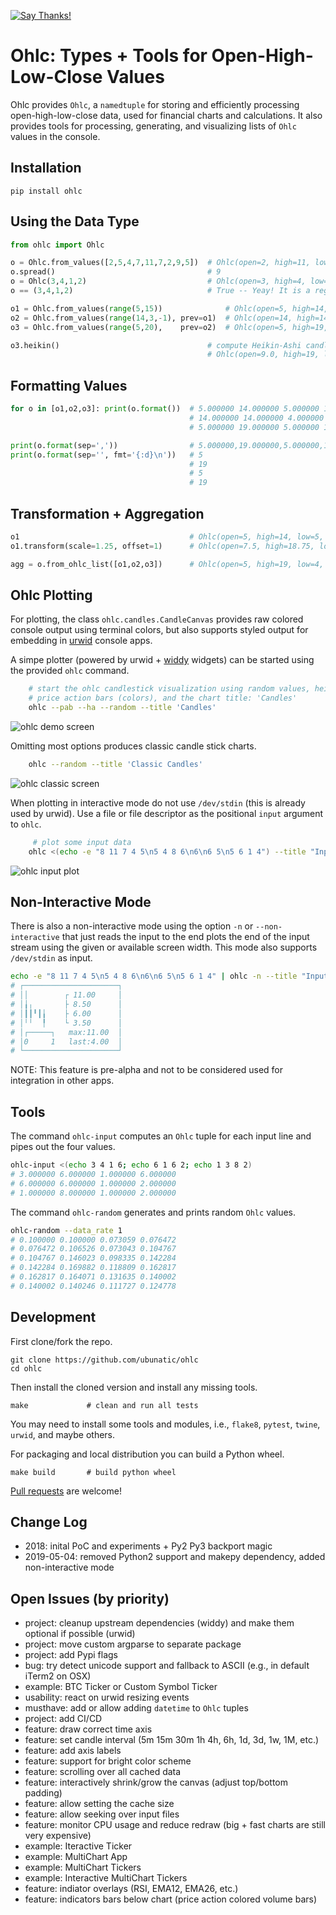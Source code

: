 [![Say Thanks!](https://img.shields.io/badge/Say%20Thanks-!-1EAEDB.svg)](https://saythanks.io/to/ubunatic)

Ohlc: Types + Tools for Open-High-Low-Close Values
==================================================
Ohlc provides `Ohlc`, a `namedtuple` for storing and efficiently processing
open-high-low-close data, used for financial charts and calculations.
It also provides tools for processing, generating, and visualizing lists of `Ohlc`
values in the console.

Installation
------------

    pip install ohlc


Using the Data Type
-------------------
```python
from ohlc import Ohlc

o = Ohlc.from_values([2,5,4,7,11,7,2,9,5])  # Ohlc(open=2, high=11, low=2, close=5)
o.spread()                                  # 9
o = Ohlc(3,4,1,2)                           # Ohlc(open=3, high=4, low=1, close=2)
o == (3,4,1,2)                              # True -- Yeay! It is a regular tuple!

o1 = Ohlc.from_values(range(5,15))              # Ohlc(open=5, high=14, low=5, close=14)
o2 = Ohlc.from_values(range(14,3,-1), prev=o1)  # Ohlc(open=14, high=14, low=4, close=4)
o3 = Ohlc.from_values(range(5,20),    prev=o2)  # Ohlc(open=5, high=19, low=5, close=19)

o3.heikin()                                 # compute Heikin-Ashi candle from Ohlc chain
                                            # Ohlc(open=9.0, high=19, low=5, close=12.0)
```

Formatting Values
-----------------
```python
for o in [o1,o2,o3]: print(o.format())  # 5.000000 14.000000 5.000000 14.000000
                                        # 14.000000 14.000000 4.000000 4.000000
                                        # 5.000000 19.000000 5.000000 19.000000

print(o.format(sep=','))                # 5.000000,19.000000,5.000000,19.000000
print(o.format(sep='', fmt='{:d}\n'))   # 5
                                        # 19
                                        # 5
                                        # 19
```

Transformation + Aggregation
----------------------------
```python
o1                                      # Ohlc(open=5, high=14, low=5, close=14)
o1.transform(scale=1.25, offset=1)      # Ohlc(open=7.5, high=18.75, low=7.5, close=18.75)]

agg = o.from_ohlc_list([o1,o2,o3])      # Ohlc(open=5, high=19, low=4, close=19)
```


Ohlc Plotting
-------------
For plotting, the class `ohlc.candles.CandleCanvas` provides raw colored console output
using terminal colors, but also supports styled output for embedding in
[urwid](http://urwid.org) console apps.

A simpe plotter (powered by urwid + [widdy](https://github.com/ubunatic/widdy/) widgets)
can be started using the provided `ohlc` command.

```bash
    # start the ohlc candlestick visualization using random values, heikin-ashi candles,
    # price action bars (colors), and the chart title: 'Candles'
    ohlc --pab --ha --random --title 'Candles'
```
![ohlc demo screen](https://github.com/ubunatic/ohlc/blob/master/docs/ohlc-ui.gif)

Omitting most options produces classic candle stick charts.
```bash
    ohlc --random --title 'Classic Candles'
```
![ohlc classic screen](https://github.com/ubunatic/ohlc/blob/master/docs/ohlc-classic.png)

When plotting in interactive mode do not use `/dev/stdin` (this is already used by urwid).
Use a file or file descriptor as the positional `input` argument to `ohlc`.
```bash
	 # plot some input data
    ohlc <(echo -e "8 11 7 4 5\n5 4 8 6\n6\n6 5\n5 6 1 4") --title "Input"
```
![ohlc input plot](https://github.com/ubunatic/ohlc/blob/master/docs/ohlc-input-plot.png)

Non-Interactive Mode
--------------------
There is also a non-interactive mode using the option `-n` or `--non-interactive`
that just reads the input to the end plots the end of the input stream using the
given or available screen width. This mode also supports `/dev/stdin` as input.
```bash
echo -e "8 11 7 4 5\n5 4 8 6\n6\n6 5\n5 6 1 4" | ohlc -n --title "Input" -W 23 -H 8
# ┌─────────────────────┐
# ││        ┌ 11.00     │
# │╽╷       ├ 8.50      │
# │┃┃╹┃╽    ├ 6.00      │
# │╵╵  ╿    └ 3.50      │
# │┌─────┐   max:11.00  │
# │0     1   last:4.00  │
# └─────────────────────┘
```
NOTE: This feature is pre-alpha and not to be considered used for integration in other apps.
 
Tools
-----
The command `ohlc-input` computes an `Ohlc` tuple for each input line and pipes out the four values.
```bash
ohlc-input <(echo 3 4 1 6; echo 6 1 6 2; echo 1 3 8 2)
# 3.000000 6.000000 1.000000 6.000000
# 6.000000 6.000000 1.000000 2.000000
# 1.000000 8.000000 1.000000 2.000000
```

The command `ohlc-random` generates and prints random `Ohlc` values.
```bash
ohlc-random --data_rate 1
# 0.100000 0.100000 0.073059 0.076472
# 0.076472 0.106526 0.073043 0.104767
# 0.104767 0.146023 0.098335 0.142284
# 0.142284 0.169882 0.118809 0.162817
# 0.162817 0.164071 0.131635 0.140002
# 0.140002 0.140246 0.111727 0.124778
```

Development
-----------
First clone/fork the repo.

    git clone https://github.com/ubunatic/ohlc
    cd ohlc

Then install the cloned version and install any missing tools.

    make             # clean and run all tests

You may need to install some tools and modules, i.e., `flake8`, `pytest`, `twine`, `urwid`,
and maybe others.

For packaging and local distribution you can build a Python wheel.

    make build       # build python wheel 

[Pull requests](https://github.com/ubunatic/ohlc/pulls) are welcome!

Change Log
----------
* 2018:       inital PoC and experiments + Py2 Py3 backport magic
* 2019-05-04: removed Python2 support and makepy dependency, added non-interactive mode

Open Issues (by priority)
-------------------------
* project: cleanup upstream dependencies (widdy) and make them optional if possible (urwid)
* project: move custom argparse to separate package
* project: add Pypi flags
* bug: try detect unicode support and fallback to ASCII (e.g., in default iTerm2 on OSX)
* example: BTC Ticker or Custom Symbol Ticker
* usability: react on urwid resizing events
* musthave: add or allow adding `datetime` to `Ohlc` tuples
* project: add CI/CD
* feature: draw correct time axis
* feature: set candle interval (5m 15m 30m 1h 4h, 6h, 1d, 3d, 1w, 1M, etc.)
* feature: add axis labels
* feature: support for bright color scheme
* feature: scrolling over all cached data
* feature: interactively shrink/grow the canvas (adjust top/bottom padding)
* feature: allow setting the cache size
* feature: allow seeking over input files
* feature: monitor CPU usage and reduce redraw (big + fast charts are still very expensive)
* example: Iteractive Ticker
* example: MultiChart App
* example: MultiChart Tickers
* example: Interactive MultiChart Tickers
* feature: indiator overlays (RSI, EMA12, EMA26, etc.)
* feature: indicators bars below chart (price action colored volume bars)
